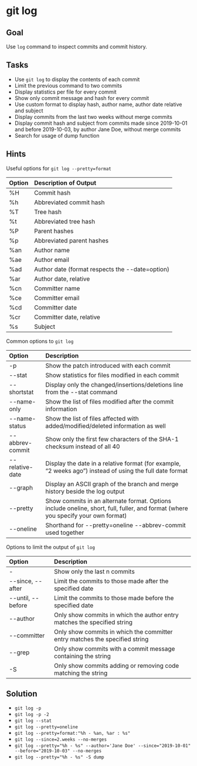 git log
=======

Goal
----

Use `log` command to inspect commits and commit history.

Tasks
-----

* Use `git log` to display the contents of each commit
* Limit the previous command to two commits
* Display statistics per file for every commit
* Show only commit message and hash for every commit
* Use custom format to display hash, author name, author date relative and subject
* Display commits from the last two weeks without merge commits
* Display commit hash and subject from commits made since 2019-10-01 and before 2019-10-03, by author Jane Doe, without merge commits
* Search for usage of dump function 


Hints
-----

Useful options for `git log --pretty=format`

| Option | Description of Output |
|:--------|:-----------------------|
| %H     | Commit hash           |
| %h     | Abbreviated commit hash |
| %T     | Tree hash |
| %t     | Abbreviated tree hash |
| %P     |  Parent hashes |
| %p     |  Abbreviated parent hashes |
| %an    | Author name |
| %ae    |  Author email |
| %ad    | Author date (format respects the --date=option) |
| %ar    | Author date, relative |
| %cn    | Committer name |
| %ce    | Committer email |
| %cd    | Committer date |
| %cr    | Committer date, relative |
| %s    | Subject |


Common options to `git log`

| Option | Description           |
|:--------|:-----------------------|
| -p     | Show the patch introduced with each commit           |
| --stat     | Show statistics for files modified in each commit |
| --shortstat     | Display only the changed/insertions/deletions line from the --stat command |
| --name-only     | Show the list of files modified after the commit information |
| --name-status     |  Show the list of files affected with added/modified/deleted information as well |
| --abbrev-commit     |  Show only the first few characters of the SHA-1 checksum instead of all 40 |
| --relative-date    | Display the date in a relative format (for example, “2 weeks ago”) instead of using the full date format |
| --graph    |  Display an ASCII graph of the branch and merge history beside the log output |
| --pretty    | Show commits in an alternate format. Options include oneline, short, full, fuller, and format (where you specify your own format) |
| --oneline    | Shorthand for --pretty=oneline --abbrev-commit used together |

Options to limit the output of `git log`

| Option | Description           |
|:--------|:-----------------------|
| -<n>     | Show only the last n commits           |
| --since, --after     | Limit the commits to those made after the specified date |
| --until, --before     | Limit the commits to those made before the specified date |
| --author     | Only show commits in which the author entry matches the specified string |
| --committer     |  Only show commits in which the committer entry matches the specified string |
| --grep     |  Only show commits with a commit message containing the string |
| -S    | Only show commits adding or removing code matching the string |

Solution
--------

* `git log -p`
* `git log -p -2`
* `git log --stat`
* `git log --pretty=oneline`
* `git log --pretty=format:"%h - %an, %ar : %s"`
* `git log --since=2.weeks --no-merges`
* `git log --pretty="%h - %s" --author='Jane Doe' --since="2019-10-01" --before="2019-10-03" --no-merges`
* `git log --pretty="%h - %s" -S dump`
